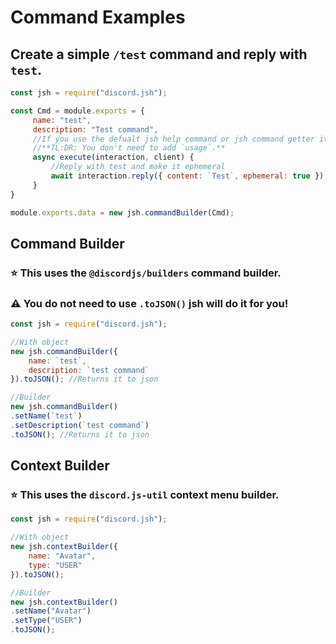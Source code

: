 # Command Examples
## Create a simple `/test` command and reply with `test`.

```js
const jsh = require("discord.jsh");

const Cmd = module.exports = {
     name: "test",
     description: "Test command",
     //If you use the defualt jsh help command or jsh command getter it will add the usage. 
     //**TL:DR: You don't need to add `usage`.**
     async execute(interaction, client) {
         //Reply with test and make it ephemeral
         await interaction.reply({ content: `Test`, ephemeral: true });
     }
}

module.exports.data = new jsh.commandBuilder(Cmd);
```



## Command Builder
### ⭐ This uses the `@discordjs/builders` command builder.
### **⚠️ You do not need to use `.toJSON()` jsh will do it for you!**
```js
const jsh = require("discord.jsh");

//With object
new jsh.commandBuilder({
    name: `test`,
    description: `test command`
}).toJSON(); //Returns it to json

//Builder
new jsh.commandBuilder()
.setName(`test`)
.setDescription(`test command`)
.toJSON(); //Returns it to json
```

## Context Builder
### ⭐ This uses the `discord.js-util` context menu builder.
```js
const jsh = require("discord.jsh");

//With object
new jsh.contextBuilder({
    name: "Avatar",
    type: "USER"
}).toJSON();

//Builder
new jsh.contextBuilder()
.setName("Avatar")
.setType("USER")
.toJSON();
```